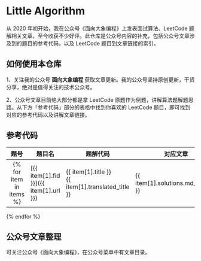 # Little Algorithm

从 2020 年初开始，我在公众号《面向大象编程》上发表面试算法、LeetCode 题解相关文章，至今收获不少好评。此仓库是公众号内容的补充，包括公众号文章涉及到的题目的参考代码，以及 LeetCode 题目到文章链接的索引。

## 如何使用本仓库

1、关注我的公众号 **面向大象编程** 获取文章更新。我的公众号坚持原创更新，干货分享，绝对是值得关注的技术公众号。

2、公众号文章目前绝大部分都是拿 LeetCode 原题作为例题，讲解算法题解题思路。从下方「参考代码」部分的表格中找到你喜欢的 LeetCode 题目，即可找到对应的参考代码以及讲解文章链接。

## 参考代码

| 题号 | 题目名 | 题解代码 | 对应文章 |
| :-: | --- | --- | --- |
{% for item in items %}| [{{ item[1].fid }}]({{ item[1].url }}) | {{ item[1].title }}<br />{{ item[1].translated_title }} | {{ item[1].solutions.md_piece() }} | {{ item[2].md_piece() }} |
{% endfor %}

## 公众号文章整理

可关注公众号《面向大象编程》，在公众号菜单中有文章目录。